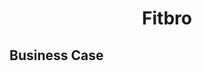 <h1 align = 'center'> Fitbro </h1>

<h2> Business Case </h2>
    <a href="C:\Users\Zkurdi\Desktop\Fitbro-1\Business Case.pdf">